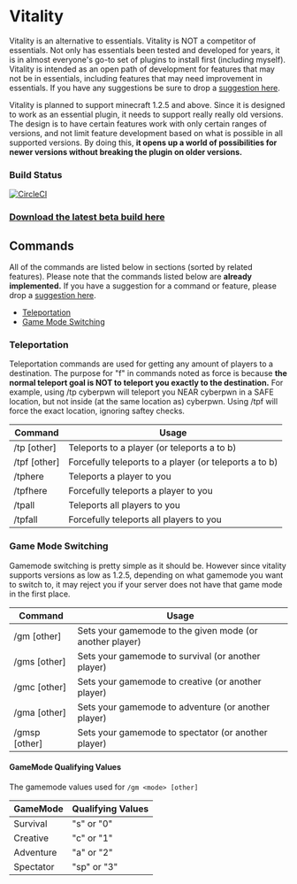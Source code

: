 # Vitality

Vitality is an alternative to essentials. Vitality is NOT a competitor of essentials. Not only has essentials been tested and developed for years, it is in almost everyone's go-to set of plugins to install first (including myself). Vitality is intended as an open path of development for features that may not be in essentials, including features that may need improvement in essentials. If you have any suggestions be sure to drop a [suggestion here](https://github.com/cyberpwnn/Vitality/issues).

Vitality is planned to support minecraft 1.2.5 and above. Since it is designed to work as an essential plugin, it needs to support really really old versions. The design is to have certain features work with only certain ranges of versions, and not limit feature development based on what is possible in all supported versions. By doing this, **it opens up a world of possibilities for newer versions without breaking the plugin on older versions.**

### Build Status
[![CircleCI](https://circleci.com/gh/cyberpwnn/Vitality.svg?style=svg)](https://circleci.com/gh/cyberpwnn/Vitality)

### [Download the latest beta build here](https://github.com/cyberpwnn/Vitality/releases)

## Commands
All of the commands are listed below in sections (sorted by related features). Please note that the commands listed below are **already implemented.** If you have a suggestion for a command or feature, please drop a [suggestion here](https://github.com/cyberpwnn/Vitality/issues).
* [Teleportation](https://github.com/cyberpwnn/Vitality/blob/master/README.md#teleportation)
* [Game Mode Switching](https://github.com/cyberpwnn/Vitality/blob/master/README.md#game-mode-switching)

### Teleportation
Teleportation commands are used for getting any amount of players to a destination. The purpose for "f" in commands noted as force is because **the normal teleport goal is NOT to teleport you exactly to the destination.** For example, using /tp cyberpwn will teleport you NEAR cyberpwn in a SAFE location, but not inside (at the same location as) cyberpwn. Using /tpf will force the exact location, ignoring saftey checks.

| Command | Usage |
|---|---|
| /tp <player> [other] | Teleports to a player (or teleports a to b) |
| /tpf <player> [other] | Forcefully teleports to a player (or teleports a to b) |
| /tphere <player> | Teleports a player to you |
| /tpfhere <player> | Forcefully teleports a player to you |
| /tpall | Teleports all players to you |
| /tpfall | Forcefully teleports all players to you |

### Game Mode Switching
Gamemode switching is pretty simple as it should be. However since vitality supports versions as low as 1.2.5, depending on what gamemode you want to switch to, it may reject you if your server does not have that game mode in the first place.

| Command | Usage |
|---|---|
| /gm <mode> [other] | Sets your gamemode to the given mode (or another player) |
| /gms [other] | Sets your gamemode to survival (or another player) |
| /gmc [other] | Sets your gamemode to creative (or another player) |
| /gma [other] | Sets your gamemode to adventure (or another player) |
| /gmsp [other] | Sets your gamemode to spectator (or another player) |

#### GameMode Qualifying Values 
The gamemode values used for ```/gm <mode> [other]```

| GameMode | Qualifying Values |
|---|---|
| Survival | "s" or "0" |
| Creative | "c" or "1" |
| Adventure | "a" or "2" |
| Spectator | "sp" or "3" |
